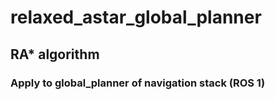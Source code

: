 # relaxed_astar_global_planner
## RA* algorithm
### Apply to global_planner of navigation stack (ROS 1)
